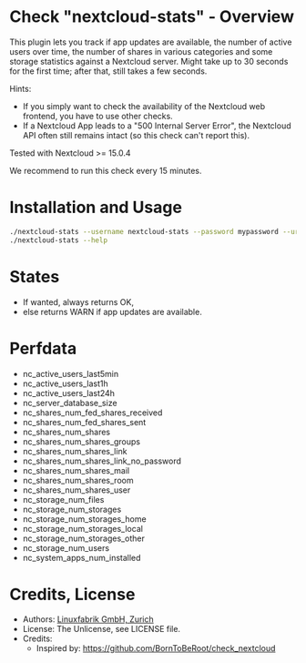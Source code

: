 # Check "nextcloud-stats" - Overview

This plugin lets you track if app updates are available, the number of active users over time, the number of shares in various categories and some storage statistics against a Nextcloud server. Might take up to 30 seconds for the first time; after that, still takes a few seconds.

Hints:
* If you simply want to check the availability of the Nextcloud web frontend, you have to use other checks.
* If a Nextcloud App leads to a "500 Internal Server Error", the Nextcloud API often still remains intact (so this check can't report this).

Tested with Nextcloud >= 15.0.4

We recommend to run this check every 15 minutes.


# Installation and Usage

```bash
./nextcloud-stats --username nextcloud-stats --password mypassword --url http://localhost/nextcloud
./nextcloud-stats --help
```


# States

* If wanted, always returns OK,
* else returns WARN if app updates are available.


# Perfdata

* nc_active_users_last5min
* nc_active_users_last1h
* nc_active_users_last24h
* nc_server_database_size
* nc_shares_num_fed_shares_received
* nc_shares_num_fed_shares_sent
* nc_shares_num_shares
* nc_shares_num_shares_groups
* nc_shares_num_shares_link
* nc_shares_num_shares_link_no_password
* nc_shares_num_shares_mail
* nc_shares_num_shares_room
* nc_shares_num_shares_user
* nc_storage_num_files
* nc_storage_num_storages
* nc_storage_num_storages_home
* nc_storage_num_storages_local
* nc_storage_num_storages_other
* nc_storage_num_users
* nc_system_apps_num_installed


# Credits, License

* Authors: [Linuxfabrik GmbH, Zurich](https://www.linuxfabrik.ch)
* License: The Unlicense, see LICENSE file.
* Credits:
  - Inspired by: https://github.com/BornToBeRoot/check_nextcloud